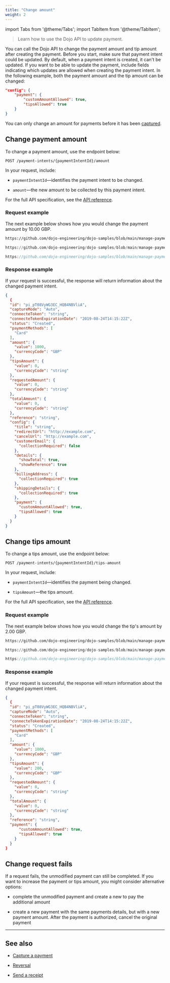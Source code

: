 ```yaml
---
title: "Change amount"
weight: 2
---
```

import Tabs from '@theme/Tabs';
import TabItem from '@theme/TabItem';

>Learn how to use the Dojo API to update payment.

You can call the Dojo API to change the payment amount and tip amount after creating the payment. Before you start, make sure that payment intent could be updated. By default, when a payment intent is created, it can't be updated. If you want to be able to update the payment, include fields indicating which updates are allowed when creating the payment intent. In the following example, both the payment amount and the tip amount can be changed:

```json
"config": {
    "payment": {
        "customAmountAllowed": true,
        "tipsAllowed": true
    }
}
```

You can only change an amount for payments before it has been [captured](capture/).

## Change payment amount

To change a payment amount, use the endpoint below:

``` POST /payment-intents/{paymentIntentId}/amount ```

In your request, include:

* `paymentIntentId`—identifies the payment intent to be changed.

* `amount`—the new amount to be collected by this payment intent.

For the full API specification, see the [API reference](/api#operation/PaymentIntents_SetCustomAmount).

### Request example

The next example below shows how you would change the payment amount by 10.00 GBP.

<Tabs groupId="codeGroup">
  <TabItem value="curl" label="curl" default>

```bash reference
https://github.com/dojo-engineering/dojo-samples/blob/main/manage-payments/curl/change-amount.sh
```

  </TabItem>
  <TabItem value="python" label="Python">

```py reference
https://github.com/dojo-engineering/dojo-samples/blob/main/manage-payments/python/change-amount.py
```

  </TabItem>
  <TabItem value="C#" label="C#">

```csharp reference
https://github.com/dojo-engineering/dojo-samples/blob/main/manage-payments/cs/change-amount.cs
```

  </TabItem>
</Tabs>

### Response example

If your request is successful, the response will return information about the changed payment intent.

```json
{
  {
  "id": "pi_pT08VyWG3EC_HQB4NBVliA",
  "captureMode": "Auto",
  "connecteToken": "string",
  "connecteTokenExpirationDate": "2019-08-24T14:15:22Z",
  "status": "Created",
  "paymentMethods": [
    "Card"
  ],
  "amount": {
    "value": 1000,
    "currencyCode": "GBP"
  },
  "tipsAmount": {
    "value": 0,
    "currencyCode": "string"
  },
  "requestedAmount": {
    "value": 0,
    "currencyCode": "string"
  },
  "totalAmount": {
    "value": 0,
    "currencyCode": "string"
  },
  "reference": "string",
  "config": {
    "title": "string",
    "redirectUrl": "http://example.com",
    "cancelUrl": "http://example.com",
    "customerEmail": {
      "collectionRequired": false
    },
    "details": {
      "showTotal": true,
      "showReference": true
    },
    "billingAddress": {
      "collectionRequired": true
    },
    "shippingDetails": {
      "collectionRequired": true
    },
    "payment": {
      "customAmountAllowed": true,
      "tipsAllowed": true
    }
  }
}
```

## Change tips amount

To change a tips amount, use the endpoint below:

``` POST /payment-intents/{paymentIntentId}/tips-amount ```

In your request, include:

* `paymentIntentId`—identifies the payment being changed.

* `tipsAmount`—the tips amount.

For the full API specification, see the [API reference](/api#operation/PaymentIntents_SetTipsAmount).

### Request example

The next example below shows how you would change the tip's amount by 2.00 GBP.

<Tabs groupId="codeGroup">
  <TabItem value="curl" label="curl" default>

```bash reference
https://github.com/dojo-engineering/dojo-samples/blob/main/manage-payments/curl/change-tips-amount.sh
```

  </TabItem>
  <TabItem value="python" label="Python">

```py reference
https://github.com/dojo-engineering/dojo-samples/blob/main/manage-payments/python/change-tips-amount.py
```

  </TabItem>
  <TabItem value="C#" label="C#">

```csharp reference
https://github.com/dojo-engineering/dojo-samples/blob/main/manage-payments/cs/change-tips-amount.cs
```

  </TabItem>
</Tabs>

### Response example

If your request is successful, the response will return information about the changed payment intent.

```json
{
  {
  "id": "pi_pT08VyWG3EC_HQB4NBVliA",
  "captureMode": "Auto",
  "connecteToken": "string",
  "connecteTokenExpirationDate": "2019-08-24T14:15:22Z",
  "status": "Created",
  "paymentMethods": [
    "Card"
  ],
  "amount": {
    "value": 1000,
    "currencyCode": "GBP"
  },
  "tipsAmount": {
    "value": 200,
    "currencyCode": "GBP"
  },
  "requestedAmount": {
    "value": 0,
    "currencyCode": "string"
  },
  "totalAmount": {
    "value": 0,
    "currencyCode": "string"
  },
  "reference": "string",
  "payment": {
      "customAmountAllowed": true,
      "tipsAllowed": true
    }
  }
}
```

## Change request fails

 If a request fails, the unmodified payment can still be completed. If you want to increase the payment or tips amount, you might consider alternative options:

* complete the unmodified payment and create a new to pay the additional amount

* create a new payment with the same payments details, but with a new payment amount. After the payment is authorized, cancel the original payment

---

## See also

* [Capture a payment](capture/)

* [Reversal](Cancellation%20payments/reversal/)

* [Send a receipt](send-receipt/)
